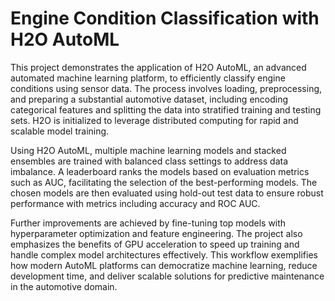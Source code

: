 # Engine Condition Classification with H2O AutoML

This project demonstrates the application of H2O AutoML, an advanced automated machine learning platform, to efficiently classify engine conditions using sensor data. The process involves loading, preprocessing, and preparing a substantial automotive dataset, including encoding categorical features and splitting the data into stratified training and testing sets. H2O is initialized to leverage distributed computing for rapid and scalable model training.

Using H2O AutoML, multiple machine learning models and stacked ensembles are trained with balanced class settings to address data imbalance. A leaderboard ranks the models based on evaluation metrics such as AUC, facilitating the selection of the best-performing models. The chosen models are then evaluated using hold-out test data to ensure robust performance with metrics including accuracy and ROC AUC.

Further improvements are achieved by fine-tuning top models with hyperparameter optimization and feature engineering. The project also emphasizes the benefits of GPU acceleration to speed up training and handle complex model architectures effectively. This workflow exemplifies how modern AutoML platforms can democratize machine learning, reduce development time, and deliver scalable solutions for predictive maintenance in the automotive domain.

